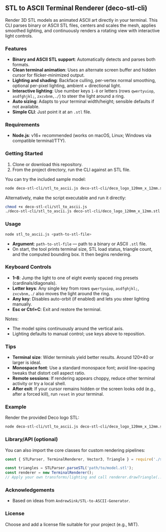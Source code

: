 ## STL to ASCII Terminal Renderer (deco-stl-cli)

Render 3D STL models as animated ASCII art directly in your terminal. This CLI parses binary or ASCII STL files, centers and scales the mesh, applies smoothed lighting, and continuously renders a rotating view with interactive light controls.

### Features
- **Binary and ASCII STL support**: Automatically detects and parses both formats.
- **Clean terminal animation**: Uses an alternate screen buffer and hidden cursor for flicker-minimized output.
- **Lighting and shading**: Backface culling, per-vertex normal smoothing, optional per-pixel lighting, ambient + directional light.
- **Interactive lighting**: Use number keys `1-8` or letters (rows `qwertyuiop`, `asdfghjkl;`, `zxcvbnm,./`) to steer the light around a ring.
- **Auto sizing**: Adapts to your terminal width/height; sensible defaults if not available.
- **Simple CLI**: Just point it at an `.stl` file.

### Requirements
- **Node.js**: v16+ recommended (works on macOS, Linux; Windows via compatible terminal/TTY).

### Getting Started
1. Clone or download this repository.
2. From the project directory, run the CLI against an STL file.

You can try the included sample model:

```bash
node deco-stl-cli/stl_to_ascii.js deco-stl-cli/deco_logo_120mm_x_12mm.stl
```

Alternatively, make the script executable and run it directly:

```bash
chmod +x deco-stl-cli/stl_to_ascii.js
./deco-stl-cli/stl_to_ascii.js deco-stl-cli/deco_logo_120mm_x_12mm.stl
```

### Usage
```bash
node stl_to_ascii.js <path-to-stl-file>
```

- **Argument**: `path-to-stl-file` — path to a binary or ASCII `.stl` file.
- On start, the tool prints terminal size, STL load status, triangle count, and the computed bounding box. It then begins rendering.

### Keyboard Controls
- **1–8**: Jump the light to one of eight evenly spaced ring presets (cardinals/diagonals).
- **Letter keys**: Any single key from rows `qwertyuiop`, `asdfghjkl;`, `zxcvbnm,./` also moves the light around the ring.
- **Any key**: Disables auto-orbit (if enabled) and lets you steer lighting manually.
- **Esc or Ctrl+C**: Exit and restore the terminal.

Notes:
- The model spins continuously around the vertical axis.
- Lighting defaults to manual control; use keys above to reposition.

### Tips
- **Terminal size**: Wider terminals yield better results. Around 120×40 or larger is ideal.
- **Monospace font**: Use a standard monospace font; avoid line-spacing tweaks that distort cell aspect ratio.
- **Remote sessions**: If rendering appears choppy, reduce other terminal activity or try a local shell.
- **After exit**: If your cursor remains hidden or the screen looks odd (e.g., after a forced kill), run `reset` in your terminal.

### Example
Render the provided Deco logo STL:

```bash
node deco-stl-cli/stl_to_ascii.js deco-stl-cli/deco_logo_120mm_x_12mm.stl
```

### Library/API (optional)
You can also import the core classes for custom rendering pipelines:

```js
const { STLParser, TerminalRenderer, Vector3, Triangle } = require('./stl_to_ascii');

const triangles = STLParser.parseSTL('path/to/model.stl');
const renderer = new TerminalRenderer();
// Apply your own transforms/lighting and call renderer.drawTriangle(...) per frame, then renderer.render().
```

### Acknowledgements
- Based on ideas from `AndrewSink/STL-to-ASCII-Generator`.

### License
Choose and add a license file suitable for your project (e.g., MIT).


